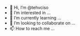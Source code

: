 - 👋 Hi, I’m @tehvciso
- 👀 I’m interested in ...
- 🌱 I’m currently learning ...
- 💞️ I’m looking to collaborate on ...
- 📫 How to reach me ...

<!---
tehvciso/tehvciso is a ✨ special ✨ repository because its `README.md` (this file) appears on your GitHub profile.
You can click the Preview link to take a look at your changes.
--->
